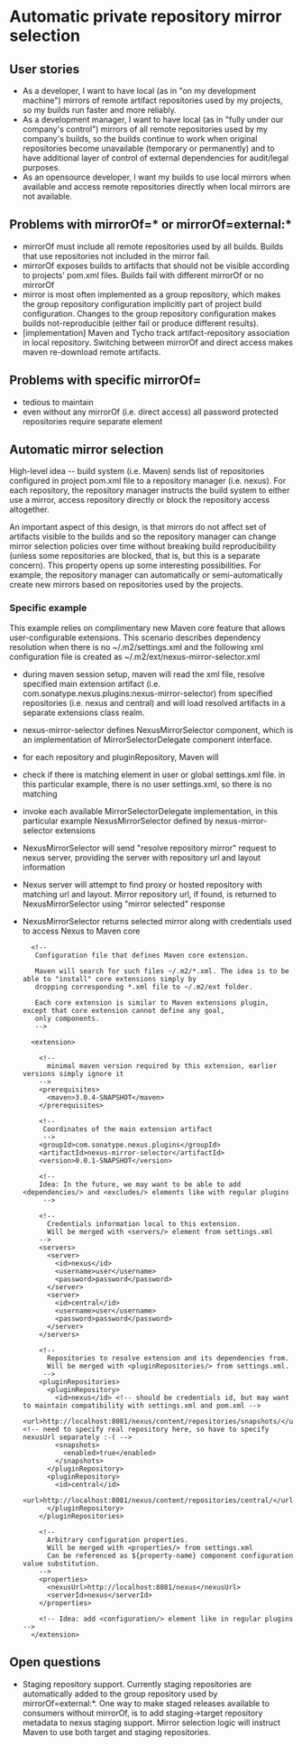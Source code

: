 # Automatic private repository mirror selection

## User stories

* As a developer, I want to have local (as in "on my development machine") mirrors
  of remote artifact repositories used by my projects, so my builds run faster and
  more reliably.
* As a development manager, I want to have local (as in "fully under our
  company's control")  mirrors of all remote repositories used by my company's
  builds, so the builds continue to work when original repositories become 
  unavailable (temporary or permanently) and to have additional layer of
  control of external dependencies for audit/legal purposes.
* As an opensource developer, I want my builds to use local mirrors when
  available and access remote repositories directly when local mirrors are not
  available.

  
## Problems with mirrorOf=* or mirrorOf=external:*

* mirrorOf must include all remote repositories used by all builds. Builds that
  use repositories not included in the mirror fail.
* mirrorOf exposes builds to artifacts that should not be visible according to
  projects' pom.xml files. Builds fail with different mirrorOf or no mirrorOf
* mirror is most often implemented as a group repository, which makes the group
  repository configuration implicitly part of project build configuration.
  Changes to the group repository configuration makes builds not-reproducible
  (either fail or produce different results).
* [implementation] Maven and Tycho track artifact-repository association in
  local repository. Switching between mirrorOf and direct access makes maven
  re-download remote artifacts.

## Problems with specific mirrorOf=<repo>

* tedious to maintain
* even without any mirrorOf (i.e. direct access) all password protected
  repositories require separate <server/> element

## Automatic mirror selection

High-level idea -- build system (i.e. Maven) sends list of repositories 
configured in project pom.xml file to a repository manager (i.e. nexus). For
each repository, the repository manager instructs the build system to either
use a mirror, access repository directly or block the repository access
altogether. 

An important aspect of this design, is that mirrors do not affect set of
artifacts visible to the builds and so the repository manager can change
mirror selection policies over time without breaking build reproducibility
(unless some repositories are blocked, that is, but this is a separate concern).
This property opens up some interesting possibilities. For example, the
repository manager can automatically or semi-automatically create new mirrors
based on repositories used by the projects.


### Specific example

This example relies on complimentary new Maven core feature that allows 
user-configurable extensions. This scenario describes dependency resolution
when there is no ~/.m2/settings.xml and the following xml configuration file
is created as ~/.m2/ext/nexus-mirror-selector.xml

* during maven session setup, maven will read the xml file, resolve specified 
  main extension artifact (i.e. com.sonatype.nexus.plugins:nexus-mirror-selector) 
  from specified repositories (i.e. nexus and central) and will load resolved 
  artifacts in a separate extensions class realm. 
* nexus-mirror-selector defines NexusMirrorSelector component, which is an 
  implementation of MirrorSelectorDelegate component interface.
* for each repository and pluginRepository, Maven will
* check if there is matching <mirror/> element in user or global settings.xml
  file. in this particular example, there is no user settings.xml, so there 
  is no matching <mirror/>
* invoke each available MirrorSelectorDelegate implementation, in this 
  particular example NexusMirrorSelector defined by nexus-mirror-selector
  extensions
* NexusMirrorSelector will send "resolve repository mirror" request to nexus
  server, providing the server with repository url and layout information
* Nexus server will attempt to find proxy or hosted repository with matching 
  url and layout. Mirror repository url, if found, is returned to 
  NexusMirrorSelector using "mirror selected" response
* NexusMirrorSelector returns selected mirror along with credentials used to 
  access Nexus to Maven core

		<!--
		 Configuration file that defines Maven core extension. 
		
		 Maven will search for such files ~/.m2/*.xml. The idea is to be able to "install" core extensions simply by
		 dropping corresponding *.xml file to ~/.m2/ext folder.
		
		 Each core extension is similar to Maven extensions plugin, except that core extension cannot define any goal, 
		 only components.
		 -->
		
		<extension>
		
		  <!--
		    minimal maven version required by this extension, earlier versions simply ignore it 
		  -->
		  <prerequisites>
		    <maven>3.0.4-SNAPSHOT</maven>
		  </prerequisites>
		
		  <!--
		   Coordinates of the main extension artifact
		   -->
		  <groupId>com.sonatype.nexus.plugins</groupId>
		  <artifactId>nexus-mirror-selector</artifactId>
		  <version>0.0.1-SNAPSHOT</version>
		
		  <!--
		  Idea: In the future, we may want to be able to add <dependencies/> and <excludes/> elements like with regular plugins  
		   -->
		
		  <!--
		    Credentials information local to this extension. 
		    Will be merged with <servers/> element from settings.xml
		  -->
		  <servers>
		    <server>
		      <id>nexus</id>
		      <username>user</username>
		      <password>password</password>
		    </server>
		    <server>
		      <id>central</id>
		      <username>user</username>
		      <password>password</password>
		    </server>
		  </servers>
		
		  <!--
		    Repositories to resolve extension and its dependencies from.
		    Will be merged with <pluginRepositories/> from settings.xml.
		   -->
		  <pluginRepositories>
		    <pluginRepository>
		      <id>nexus</id> <!-- should be credentials id, but may want to maintain compatibility with settings.xml and pom.xml -->
		      <url>http://localhost:8081/nexus/content/repositories/snapshots/</url>  <!-- need to specify real repository here, so have to specify nexusUrl separately :-( -->
		      <snapshots>
		        <enabled>true</enabled>
		      </snapshots>
		    </pluginRepository>
		    <pluginRepository>
		      <id>central</id>
		      <url>http://localhost:8081/nexus/content/repositories/central/</url>
		    </pluginRepository>
		  </pluginRepositories>
		
		  <!--
		    Arbitrary configuration properties.
		    Will be merged with <properties/> from settings.xml
		    Can be referenced as ${property-name} component configuration value substitution.
		  -->
		  <properties>
		    <nexusUrl>http://localhost:8081/nexus</nexusUrl>
		    <serverId>nexus</serverId>
		  </properties>
		
		  <!-- Idea: add <configuration/> element like in regular plugins -->
		</extension>

## Open questions

* Staging repository support. Currently staging repositories are automatically
  added to the group repository used by mirrorOf=external:*. One way to make 
  staged releases available to consumers without mirrorOf, is to add 
  staging->target repository metadata to nexus staging support. Mirror 
  selection logic will instruct Maven to use both target and staging 
  repositories.
